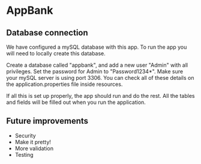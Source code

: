 # AppBank

## Database connection

We have configured a mySQL database with this app. To run the app you will need to locally create this database.

Create a database called "appbank", and add a new user "Admin" with all privileges. Set the password for Admin to "Password1234*". Make sure your mySQL server is using port 3306. You can check all of these details on the application.properties file inside resources.  

If all this is set up properly, the app should run and do the rest. All the tables and fields will be filled out when you run the application. 

## Future improvements

- Security
- Make it pretty!
- More validation
- Testing
